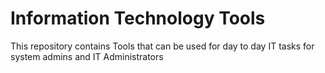 # Information Technology Tools 

This repository contains Tools that can be used for day to day IT tasks for system admins and IT Administrators
